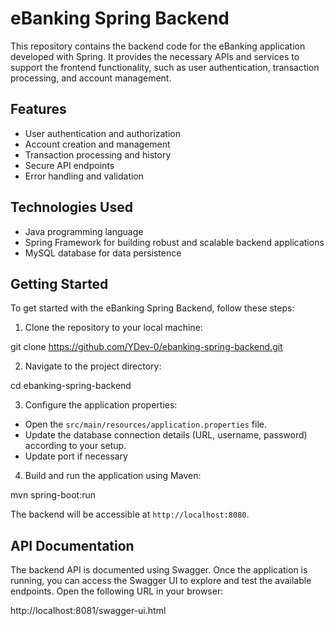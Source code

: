 # eBanking Spring Backend

This repository contains the backend code for the eBanking application developed with Spring. It provides the necessary APIs and services to support the frontend functionality, such as user authentication, transaction processing, and account management.

## Features

- User authentication and authorization
- Account creation and management
- Transaction processing and history
- Secure API endpoints
- Error handling and validation

## Technologies Used

- Java programming language
- Spring Framework for building robust and scalable backend applications
- MySQL database for data persistence

## Getting Started

To get started with the eBanking Spring Backend, follow these steps:

1. Clone the repository to your local machine:

git clone https://github.com/YDev-0/ebanking-spring-backend.git


2. Navigate to the project directory:

cd ebanking-spring-backend


3. Configure the application properties:
- Open the `src/main/resources/application.properties` file.
- Update the database connection details (URL, username, password) according to your setup.
- Update port if necessary

4. Build and run the application using Maven:

mvn spring-boot:run


The backend will be accessible at `http://localhost:8080`.

## API Documentation

The backend API is documented using Swagger. Once the application is running, you can access the Swagger UI to explore and test the available endpoints. Open the following URL in your browser:

http://localhost:8081/swagger-ui.html
